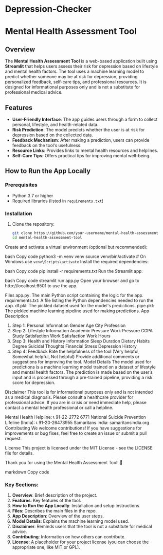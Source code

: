 # Depression-Checker

# Mental Health Assessment Tool

## Overview

The **Mental Health Assessment Tool** is a web-based application built using **Streamlit** that helps users assess their risk for depression based on lifestyle and mental health factors. The tool uses a machine learning model to predict whether someone may be at risk for depression, providing personalized feedback, self-care tips, and professional resources. It is designed for informational purposes only and is not a substitute for professional medical advice.

## Features

- **User-Friendly Interface**: The app guides users through a form to collect personal, lifestyle, and health-related data.
- **Risk Prediction**: The model predicts whether the user is at risk for depression based on the collected data.
- **Feedback Mechanism**: After making a prediction, users can provide feedback on the tool's usefulness.
- **Resource Links**: Provides links to mental health resources and helplines.
- **Self-Care Tips**: Offers practical tips for improving mental well-being.

## How to Run the App Locally

### Prerequisites

- Python 3.7 or higher
- Required libraries (listed in `requirements.txt`)

### Installation

1. Clone the repository:

   ```bash
   git clone https://github.com/your-username/mental-health-assessment-tool.git
   cd mental-health-assessment-tool
Create and activate a virtual environment (optional but recommended):

bash
Copy code
python3 -m venv venv
source venv/bin/activate  # On Windows use `venv\Scripts\activate`
Install the required dependencies:

bash
Copy code
pip install -r requirements.txt
Run the Streamlit app:

bash
Copy code
streamlit run app.py
Open your browser and go to http://localhost:8501 to use the app.

Files
app.py: The main Python script containing the logic for the app.
requirements.txt: A file listing the Python dependencies needed to run the app.
df.pkl: The pickled dataset used for the model's predictions.
pipe.pkl: The pickled machine learning pipeline used for making predictions.
App Description
1. Step 1: Personal Information
Gender
Age
City
Profession
2. Step 2: Lifestyle Information
Academic Pressure
Work Pressure
CGPA
Study Satisfaction
Work Satisfaction
Work Hours
3. Step 3: Health and History Information
Sleep Duration
Dietary Habits
Degree
Suicidal Thoughts
Financial Stress
Depression History
4. Step 4: Feedback
Rate the helpfulness of the tool (Very helpful, Somewhat helpful, Not helpful)
Provide additional comments or suggestions for improving the tool.
Model Details
The model used for predictions is a machine learning model trained on a dataset of lifestyle and mental health factors. The prediction is made based on the user’s input and is processed through a pre-trained pipeline, providing a risk score for depression.

Disclaimer
This tool is for informational purposes only and is not intended as a medical diagnosis. Please consult a healthcare provider for professional advice. If you are in crisis or need immediate help, please contact a mental health professional or call a helpline.

Mental Health Helpline: 📞 91-22-2772 6771
National Suicide Prevention Lifeline (India): 📞 91-20-26473955
Samaritans India: samaritansindia.org
Contributing
We welcome contributions! If you have suggestions for improvements or bug fixes, feel free to create an issue or submit a pull request.

License
This project is licensed under the MIT License - see the LICENSE file for details.

Thank you for using the Mental Health Assessment Tool! 🌱

markdown
Copy code

### Key Sections:
1. **Overview**: Brief description of the project.
2. **Features**: Key features of the tool.
3. **How to Run the App Locally**: Installation and setup instructions.
4. **Files**: Describes the main files in the repo.
5. **App Description**: Overview of the user steps.
6. **Model Details**: Explains the machine learning model used.
7. **Disclaimer**: Reminds users that the tool is not a substitute for medical advice.
8. **Contributing**: Information on how others can contribute.
9. **License**: A placeholder for your project license (you can choose the appropriate one, like MIT or GPL).

